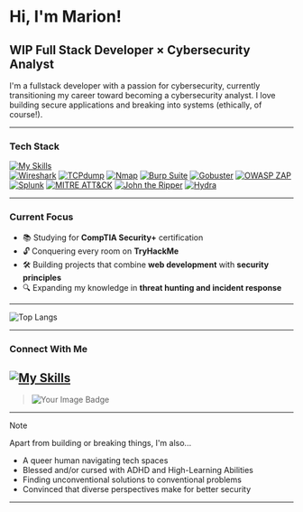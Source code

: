 # Hi, I'm Marion! 

## WIP Full Stack Developer × Cybersecurity Analyst
I'm a fullstack developer with a passion for cybersecurity, currently transitioning my career toward becoming a cybersecurity analyst. I love building secure applications and breaking into systems (ethically, of course!).

---

### Tech Stack


[![My Skills](https://skillicons.dev/icons?i=html,css,js,react,java,spring,postgres,postman,vite,git,github,visualstudio,figma,bash,powershell,kali,linux&perline=10)](https://skillicons.dev)
<br>[![Wireshark](https://img.shields.io/badge/Wireshark-1679A7?style=flat&logo=wireshark&logoColor=white)](https://www.wireshark.org/)
[![TCPdump](https://img.shields.io/badge/TCPdump-1E90FF?style=flat)](https://www.tcpdump.org/)
[![Nmap](https://img.shields.io/badge/Nmap-4682B4?style=flat)](https://nmap.org/)
[![Burp Suite](https://img.shields.io/badge/Burp_Suite-FF6600?style=flat&logo=burp-suite&logoColor=white)](https://portswigger.net/burp)
[![Gobuster](https://img.shields.io/badge/Gobuster-FF4500?style=flat)](https://github.com/OJ/gobuster)
[![OWASP ZAP](https://img.shields.io/badge/OWASP_ZAP-000000?style=flat&logo=owasp&logoColor=white)](https://www.zaproxy.org/)
[![Splunk](https://img.shields.io/badge/Splunk-000000?style=flat&logo=splunk&logoColor=white)](https://www.splunk.com/)
[![MITRE ATT&CK](https://img.shields.io/badge/MITRE_ATT%26CK-FF0000?style=flat)](https://attack.mitre.org/)
[![John the Ripper](https://img.shields.io/badge/John_the_Ripper-8A2BE2?style=flat)](https://www.openwall.com/john/)
[![Hydra](https://img.shields.io/badge/Hydra-32CD32?style=flat)](https://github.com/vanhauser-thc/thc-hydra)

---

### Current Focus
- 📚 Studying for **CompTIA Security+** certification
- 🔓 Conquering every room on **TryHackMe**
- 🛠 Building projects that combine **web development** with **security principles**
- 🔍 Expanding my knowledge in **threat hunting and incident response**

---

![Top Langs](https://github-readme-stats.vercel.app/api/top-langs/?username=cuyass&layout=compact&theme=radical)

---

### Connect With Me
[![My Skills](https://skillicons.dev/icons?i=linkedin)](https://linkedin.com/in/mariona-cuyas)
---
> <img src="https://tryhackme-badges.s3.amazonaws.com/Cuyas.png" alt="Your Image Badge" />
---

> [!NOTE]
> 
> Apart from building or breaking things, I'm also...
> - A queer human navigating tech spaces
> - Blessed and/or cursed with ADHD and High-Learning Abilities
> - Finding unconventional solutions to conventional problems
> - Convinced that diverse perspectives make for better security

---



<!--
**cuyass/cuyass** is a ✨ _special_ ✨ repository because its `README.md` (this file) appears on your GitHub profile.

Here are some ideas to get you started:

- 🔭 I’m currently working on ...
- 🌱 I’m currently learning ...
- 👯 I’m looking to collaborate on ...
- 🤔 I’m looking for help with ...
- 💬 Ask me about ...
- 📫 How to reach me: ...
- 😄 Pronouns: ...
- ⚡ Fun fact: ...
-->
